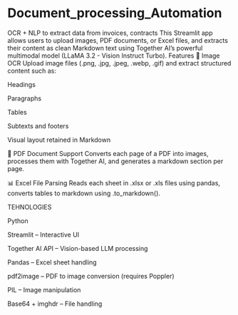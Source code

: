 # Document_processing_Automation
OCR + NLP to extract data from invoices, contracts
This Streamlit app allows users to upload images, PDF documents, or Excel files, and extracts their content as clean Markdown text using Together AI’s powerful multimodal model (LLaMA 3.2 - Vision Instruct Turbo).
Features
📸 Image OCR
Upload image files (.png, .jpg, .jpeg, .webp, .gif) and extract structured content such as:

Headings

Paragraphs

Tables

Subtexts and footers

Visual layout retained in Markdown

📄 PDF Document Support
Converts each page of a PDF into images, processes them with Together AI, and generates a markdown section per page.

📊 Excel File Parsing
Reads each sheet in .xlsx or .xls files using pandas, converts tables to markdown using .to_markdown().


TEHNOLOGIES

Python

Streamlit – Interactive UI

Together AI API – Vision-based LLM processing

Pandas – Excel sheet handling

pdf2image – PDF to image conversion (requires Poppler)

PIL – Image manipulation

Base64 + imghdr – File handling
